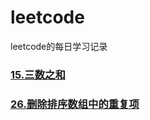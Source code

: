 # leetcode
leetcode的每日学习记录

### [15.三数之和](https://github.com/xiaofandegeng/leetcode/blob/master/15.%E4%B8%89%E6%95%B0%E4%B9%8B%E5%92%8C/index.js)
### [26.删除排序数组中的重复项](https://github.com/xiaofandegeng/leetcode/blob/master/26.%20%E5%88%A0%E9%99%A4%E6%8E%92%E5%BA%8F%E6%95%B0%E7%BB%84%E4%B8%AD%E7%9A%84%E9%87%8D%E5%A4%8D%E9%A1%B9/index.js)
